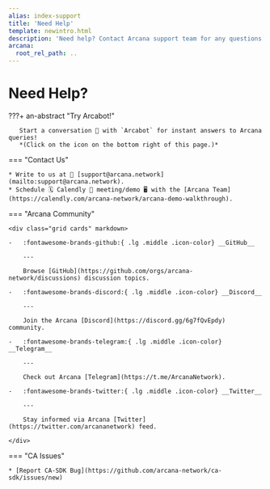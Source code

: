 ```yaml
---
alias: index-support
title: 'Need Help'
template: newintro.html
description: 'Need help? Contact Arcana support team for any questions. We are happy to help!'
arcana:
  root_rel_path: ..
---
```


# Need Help?

???+ an-abstract "Try Arcabot!"

       Start a conversation 💬 with `Arcabot` for instant answers to Arcana queries!
       *(Click on the icon on the bottom right of this page.)*

=== "Contact Us" 

    * Write to us at 📨 [support@arcana.network](mailto:support@arcana.network). 
    * Schedule 🗓️ Calendly 🤝 meeting/demo 🖥️ with the [Arcana Team](https://calendly.com/arcana-network/arcana-demo-walkthrough).

=== "Arcana Community"

    <div class="grid cards" markdown>

    -   :fontawesome-brands-github:{ .lg .middle .icon-color} __GitHub__

        ---

        Browse [GitHub](https://github.com/orgs/arcana-network/discussions) discussion topics. 

    -   :fontawesome-brands-discord:{ .lg .middle .icon-color} __Discord__

        ---

        Join the Arcana [Discord](https://discord.gg/6g7fQvEpdy) community.

    -   :fontawesome-brands-telegram:{ .lg .middle .icon-color} __Telegram__

        ---

        Check out Arcana [Telegram](https://t.me/ArcanaNetwork).

    -   :fontawesome-brands-twitter:{ .lg .middle .icon-color} __Twitter__

        ---

        Stay informed via Arcana [Twitter](https://twitter.com/arcananetwork) feed.

    </div>

=== "CA Issues"

    * [Report CA-SDK Bug](https://github.com/arcana-network/ca-sdk/issues/new)

<!---

=== "Web3 Onboarding Issues"

    * [Report Dashboard Bug](https://github.com/arcana-network/developer-dashboard/issues/new)
    * [Report Auth SDK Bug](https://github.com/arcana-network/auth/issues/new)
    * [Report Arcana Wallet Bug](https://github.com/arcana-network/wallet-ui/issues/new)

--->